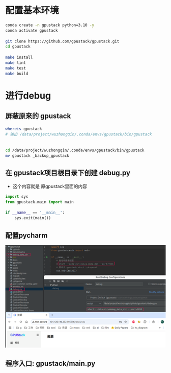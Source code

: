 # 配置基本环境

```bash
conda create -n gpustack python=3.10 -y
conda activate gpustack

git clone https://github.com/gpustack/gpustack.git
cd gpustack

make install
make lint
make test
make build
```

# 进行debug
## 屏蔽原来的 gpustack

```bash
whereis gpustack
# 输出 /data/project/wuzhongqin/.conda/envs/gpustack/bin/gpustack


cd /data/project/wuzhongqin/.conda/envs/gpustack/bin/gpustack
mv gpustack _backup_gpustack
```

## 在 gpustack项目根目录下创建 debug.py

- 这个内容就是 原gpustack里面的内容

```python
import sys
from gpustack.main import main

if __name__ == '__main__':
    sys.exit(main())
```

## 配置pycharm

![](./debug_config_pycharm.png)

## 程序入口: gpustack/main.py
